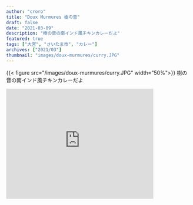 ```yaml
---
author: "croro"
title: "Doux Murmures 樹の音"
draft: false
date: "2021-03-09"
description: "樹の音の南インド風チキンカレーだよ"
featured: true
tags: ["大宮", "さいたま市", "カレー"]
archives: ["2021/03"]
thumbnail: "images/doux-murmures/curry.JPG"
---
```

{{< figure src="/images/doux-murmures/curry.JPG" width="50%">}}
樹の音の南インド風チキンカレーだよ
<div><iframe src="https://www.google.com/maps/embed?pb=!1m18!1m12!1m3!1d3231.5897296698918!2d139.6365912511279!3d35.90806262500767!2m3!1f0!2f0!3f0!3m2!1i1024!2i768!4f13.1!3m3!1m2!1s0x6018c1ef908a73ff%3A0x71a40fc6b74f94a0!2zRG91eCBNdXJtdXJlc--8iOODieOCpeODn-ODpeODn-ODpeODvOODq--8ieaoueOBrumfsw!5e0!3m2!1sja!2sjp!4v1615300739017!5m2!1sja!2sjp" width="400" height="300" style="border:0;" allowfullscreen="" loading="lazy"></iframe></div>